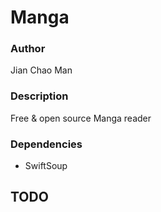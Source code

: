 #  Manga

### Author
Jian Chao Man

### Description
Free & open source Manga reader

### Dependencies
- SwiftSoup

## TODO
